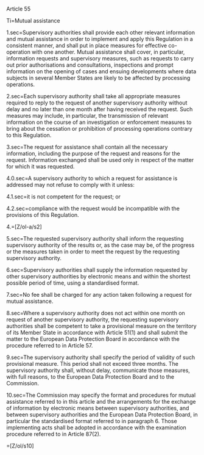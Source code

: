 Article 55

Ti=Mutual assistance

1.sec=Supervisory authorities shall provide each other relevant information and mutual assistance in order to implement and apply this Regulation in a consistent manner, and shall put in place measures for effective co-operation with one another. Mutual assistance shall cover, in particular, information requests and supervisory measures, such as requests to carry out prior authorisations and consultations, inspections and prompt information on the opening of cases and ensuing developments where data subjects in several Member States are likely to be affected by processing operations.

2.sec=Each supervisory authority shall take all appropriate measures required to reply to the request of another supervisory authority without delay and no later than one month after having received the request. Such measures may include, in particular, the transmission of relevant information on the course of an investigation or enforcement measures to bring about the cessation or prohibition of processing operations contrary to this Regulation.

3.sec=The request for assistance shall contain all the necessary information, including the purpose of the request and reasons for the request. Information exchanged shall be used only in respect of the matter for which it was requested.

4.0.sec=A supervisory authority to which a request for assistance is addressed may not refuse to comply with it unless:

4.1.sec=it is not competent for the request; or

4.2.sec=compliance with the request would be incompatible with the provisions of this Regulation. 

4.=[Z/ol-a/s2]

5.sec=The requested supervisory authority shall inform the requesting supervisory authority of the results or, as the case may be, of the progress or the measures taken in order to meet the request by the requesting supervisory authority.

6.sec=Supervisory authorities shall supply the information requested by other supervisory authorities by electronic means and within the shortest possible period of time, using a standardised format.

7.sec=No fee shall be charged for any action taken following a request for mutual assistance.

8.sec=Where a supervisory authority does not act within one month on request of another supervisory authority, the requesting supervisory authorities shall be competent to take a provisional measure on the territory of its Member State in accordance with Article 51(1) and shall submit the matter to the European Data Protection Board in accordance with the procedure referred to in Article 57.

9.sec=The supervisory authority shall specify the period of validity of such provisional measure. This period shall not exceed three months. The supervisory authority shall, without delay, communicate those measures, with full reasons, to the European Data Protection Board and to the Commission.

10.sec=The Commission may specify the format and procedures for mutual assistance referred to in this article and the arrangements for the exchange of information by electronic means between supervisory authorities, and between supervisory authorities and the European Data Protection Board, in particular the standardised format referred to in paragraph 6. Those implementing acts shall be adopted in accordance with the examination procedure referred to in Article 87(2).

=[Z/ol/s10]